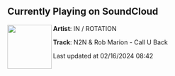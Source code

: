 ## Currently Playing on SoundCloud

[<img align="left" width="100" src="https://i1.sndcdn.com/artworks-1IQUTYbIDf9xpE83-9ohRwQ-t500x500.jpg">](https://soundcloud.com/inrotationrecs/n2n-rob-marion-call-u-back)

**Artist**: IN / ROTATION 

**Track**: N2N & Rob Marion - Call U Back

Last updated at 02/16/2024 08:42
